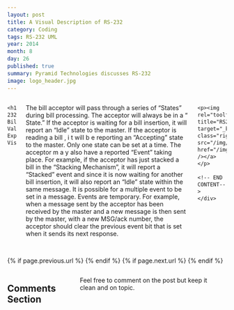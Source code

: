 ```yaml
---
layout: post
title: A Visual Description of RS-232
category: Coding
tags: RS-232 UML
year: 2014
month: 8
day: 26
published: true
summary: Pyramid Technologies discusses RS-232
image: logo_header.jpg
---
```


<!-- Content -->
<div class="row">
	<div class="col-md-9 columns">
	<!-- CONTENT HERE -->
	  
	<h1>RS-232 Bill Validation Explained Visually</h1>
	
<p>The bill acceptor will pass through a series of &ldquo;States&rdquo; during bill processing. The acceptor will always be in a &ldquo; State.&rdquo; If the acceptor is waiting for a bill insertion, it will report an &ldquo;Idle&rdquo; state to the master. If the acceptor is reading a bill , i t will b e reporting an &ldquo;Accepting&rdquo; state to the master. Only one state can be set at a time. The acceptor m a y also have a reported &ldquo;Event&rdquo; taking place. For example, if the acceptor has just stacked a bill in the &ldquo;Stacking Mechanism&rdquo;, it will report a &ldquo;Stacked&rdquo; event and since it is now waiting for another bill insertion, it will also report an &ldquo;Idle&rdquo; state within the same message. It is possible for a multiple event to be set in a message. Events are temporary. For example, when a message sent by the acceptor has been received by the master and a new message is then sent by the master, with a new MSG/ack number, the acceptor should clear the previous event bit that is set when it sends its next response.</p>

	<p><img rel="tooltip" title="RS232Diagram" target="_blank" class="right" src="/img/posts/RS232Diagram.png" href="/img/posts/RS232Diagram.png" /></a></p>	
	  
	<!-- END CONTENT-->  
	</div>
</div> 

<div class="row">
	<div class="span3 columns">&nbsp;</div>
	<div class="span6 column">
			<p class="pull-right">{% if page.previous.url %} <a href="{{page.previous.url}}" title="Previous Post: {{page.previous.title}}"><i class="icon-chevron-left"></i></a> 	{% endif %}   {% if page.next.url %} 	<a href="{{page.next.url}}" title="Next Post: {{page.next.title}}"><i class="icon-chevron-right"></i></a> 	{% endif %} </p>  
	</div>
</div>
	
<div class="row">	
    <div class="span9 columns">    
		<h2>Comments Section</h2>
	    <p>Feel free to comment on the post but keep it clean and on topic.</p>	
		<div id="disqus_thread"></div>
		<script type="text/javascript">
			/* * * CONFIGURATION VARIABLES: EDIT BEFORE PASTING INTO YOUR WEBPAGE * * */
			var disqus_shortname = 'ptidevelopers'; // required: replace example with your forum shortname
			var disqus_identifier = '{{ page.url }}';
			var disqus_url = 'https://pyramidtechnologies.github.com{{ page.url }}';
 
			
			/* * * DON'T EDIT BELOW THIS LINE * * */
			(function() {
				var dsq = document.createElement('script'); dsq.type = 'text/javascript'; dsq.async = true;
				dsq.src = 'https://' + disqus_shortname + '.disqus.com/embed.js';
				(document.getElementsByTagName('head')[0] || document.getElementsByTagName('body')[0]).appendChild(dsq);
			})();
		</script>
		<noscript>Please enable JavaScript to view the <a href="https://disqus.com/?ref_noscript">comments powered by Disqus.</a></noscript>
		<a href="https://disqus.com" class="dsq-brlink">blog comments powered by <span class="logo-disqus">Disqus</span></a>
	</div>
</div>

<!-- Twitter -->
<script>!function(d,s,id){var js,fjs=d.getElementsByTagName(s)[0];if(!d.getElementById(id)){js=d.createElement(s);js.id=id;js.src="//platform.twitter.com/widgets.js";fjs.parentNode.insertBefore(js,fjs);}}(document,"script","twitter-wjs");</script>

<!-- Google + -->
<script type="text/javascript">
  (function() {
    var po = document.createElement('script'); po.type = 'text/javascript'; po.async = true;
    po.src = 'https://apis.google.com/js/plusone.js';
    var s = document.getElementsByTagName('script')[0]; s.parentNode.insertBefore(po, s);
  })();
</script>
